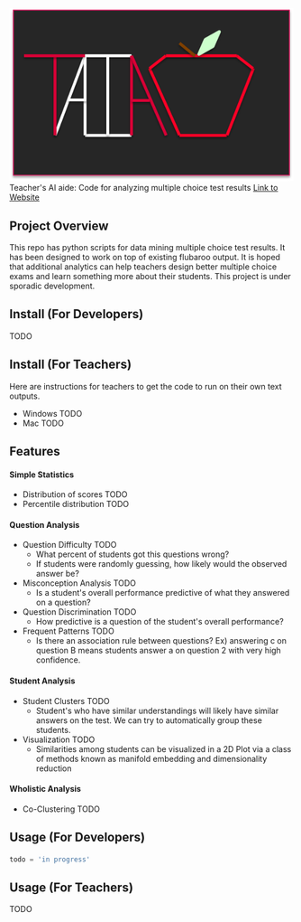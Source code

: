 ![alt text](Images/logo.png)
Teacher's AI aide: Code for analyzing multiple choice test results
[Link to Website](https://nate-russell.github.io/TAIA/)

## Project Overview
This repo has python scripts for data mining multiple choice test results. It has been designed to work on top of existing flubaroo output. It is hoped that additional analytics can help teachers design better multiple choice exams and learn something more about their students.
This project is under sporadic development.

## Install (For Developers)
TODO

## Install (For Teachers)
Here are instructions for teachers to get the code to run on their own text outputs.
+ Windows TODO
+ Mac TODO


## Features


#### Simple Statistics
+ Distribution of scores TODO
+ Percentile distribution TODO


#### Question Analysis
+ Question Difficulty TODO
    + What percent of students got this questions wrong?
    + If students were randomly guessing, how likely would the observed answer be?
+ Misconception Analysis TODO
    + Is a student's overall performance predictive of what they answered on a question?
+ Question Discrimination TODO
    + How predictive is a question of the student's overall performance?
+ Frequent Patterns TODO
    + Is there an association rule between questions? Ex) answering c on question B means students answer a on question 2 with very high confidence.

#### Student Analysis
+ Student Clusters TODO
    + Student's who have similar understandings will likely have similar answers on the test. We can try to automatically group these students.
+ Visualization TODO
    + Similarities among students can be visualized in a 2D Plot via a class of methods known as manifold embedding and dimensionality reduction


#### Wholistic Analysis
+ Co-Clustering TODO

## Usage (For Developers)
```python
todo = 'in progress'
```

## Usage (For Teachers)
TODO

